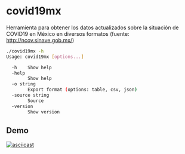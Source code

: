 # covid19mx

Herramienta para obtener los datos actualizados sobre la situación de COVID19 en México en diversos formatos (fuente: http://ncov.sinave.gob.mx/)

```sh
./covid19mx -h
Usage: covid19mx [options...]

  -h	Show help
  -help
    	Show help
  -o string
    	Export format (options: table, csv, json)
  -source string
    	Source
  -version
    	Show version
```

## Demo

[![asciicast](https://asciinema.org/a/hzXbEACTJDSlY9jgzNvBKdQzm.svg)](https://asciinema.org/a/hzXbEACTJDSlY9jgzNvBKdQzm)
